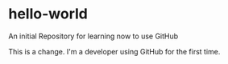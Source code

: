 # hello-world
An initial Repository for learning now to use GitHub

This is a change. I'm a developer using GitHub for the first time. 
